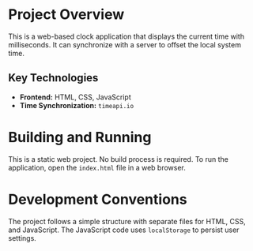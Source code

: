 # Project Overview

This is a web-based clock application that displays the current time with milliseconds. It can synchronize with a server to offset the local system time.

## Key Technologies

*   **Frontend:** HTML, CSS, JavaScript
*   **Time Synchronization:** `timeapi.io`

# Building and Running

This is a static web project. No build process is required. To run the application, open the `index.html` file in a web browser.

# Development Conventions

The project follows a simple structure with separate files for HTML, CSS, and JavaScript. The JavaScript code uses `localStorage` to persist user settings.

